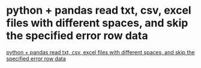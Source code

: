 # python + pandas read txt, csv, excel files with different spaces, and skip the specified error row data
[python + pandas read txt, csv, excel files with different spaces, and skip the specified error row data](https://aiwithcloud.com/2022/09/15/python__pandas_read_txt_csv_excel_files_with_different_spaces_and_skip_the_specified_error_row_data/)
